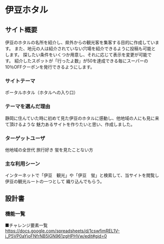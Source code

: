 # 伊豆ホタル

## サイト概要
伊豆のホタルの名所を紹介し、県外からの観光客を集客する目的に作成しています。
また、地元の人は紹介されていない穴場を紹介できるように投稿も可能とします。
探したい条件をいくつか用意し、それに応じて表示を変更が可能です。
紹介したスポットが「行ったよ数」が50を達成できる毎にスーパーの10％OFFクーポンを発行できるようにします。

### サイトテーマ
ポータルホタル（ホタルへの入り口）

### テーマを選んだ理由
静岡に住んていた時に初めて見た伊豆のホタルに感動し、他地域の人にも見に来て頂けるような
魅力あるサイトを作りたいと思い、作成しました。

### ターゲットユーザ
他地域の全世代
旅行好き
蛍を見たことない方

### 主な利用シーン
インターネットで「伊豆　観光」や「伊豆　蛍」と検索して、当サイトを閲覧し伊豆の観光ルートの一つとして
織り込んでもらう。

## 設計書

### 機能一覧
■チャレンジ要素一覧
　https://docs.google.com/spreadsheets/d/1cswfimREL1V-j_P5VP0aYjoFNfrNB5lGN961zgHPHVw/edit#gid=0
